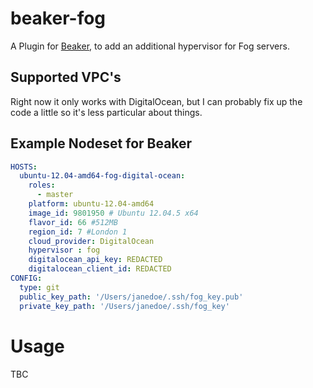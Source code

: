 # beaker-fog

A Plugin for [Beaker](https://github.com/puppetlabs/beaker), to add an additional hypervisor for Fog servers.

## Supported VPC's

Right now it only works with DigitalOcean, but I can probably fix up the code a little so it's less particular about things.

## Example Nodeset for Beaker

```yaml
HOSTS:
  ubuntu-12.04-amd64-fog-digital-ocean:
    roles:
      - master
    platform: ubuntu-12.04-amd64
    image_id: 9801950 # Ubuntu 12.04.5 x64
    flavor_id: 66 #512MB
    region_id: 7 #London 1
    cloud_provider: DigitalOcean
    hypervisor : fog
    digitalocean_api_key: REDACTED
    digitalocean_client_id: REDACTED
CONFIG:
  type: git
  public_key_path: '/Users/janedoe/.ssh/fog_key.pub'
  private_key_path: '/Users/janedoe/.ssh/fog_key'
```

# Usage

TBC
